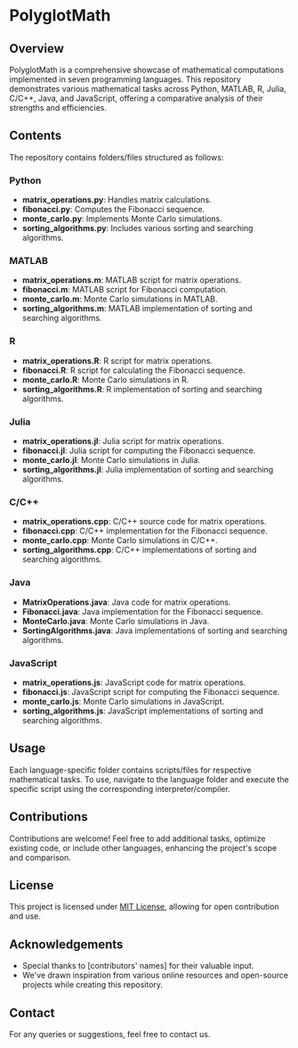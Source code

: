 # PolyglotMath

## Overview
PolyglotMath is a comprehensive showcase of mathematical computations implemented in seven programming languages. This repository demonstrates various mathematical tasks across Python, MATLAB, R, Julia, C/C++, Java, and JavaScript, offering a comparative analysis of their strengths and efficiencies.

## Contents
The repository contains folders/files structured as follows:

### Python
- **matrix_operations.py**: Handles matrix calculations.
- **fibonacci.py**: Computes the Fibonacci sequence.
- **monte_carlo.py**: Implements Monte Carlo simulations.
- **sorting_algorithms.py**: Includes various sorting and searching algorithms.

### MATLAB
- **matrix_operations.m**: MATLAB script for matrix operations.
- **fibonacci.m**: MATLAB script for Fibonacci computation.
- **monte_carlo.m**: Monte Carlo simulations in MATLAB.
- **sorting_algorithms.m**: MATLAB implementation of sorting and searching algorithms.

### R
- **matrix_operations.R**: R script for matrix operations.
- **fibonacci.R**: R script for calculating the Fibonacci sequence.
- **monte_carlo.R**: Monte Carlo simulations in R.
- **sorting_algorithms.R**: R implementation of sorting and searching algorithms.

### Julia
- **matrix_operations.jl**: Julia script for matrix operations.
- **fibonacci.jl**: Julia script for computing the Fibonacci sequence.
- **monte_carlo.jl**: Monte Carlo simulations in Julia.
- **sorting_algorithms.jl**: Julia implementation of sorting and searching algorithms.

### C/C++
- **matrix_operations.cpp**: C/C++ source code for matrix operations.
- **fibonacci.cpp**: C/C++ implementation for the Fibonacci sequence.
- **monte_carlo.cpp**: Monte Carlo simulations in C/C++.
- **sorting_algorithms.cpp**: C/C++ implementations of sorting and searching algorithms.

### Java
- **MatrixOperations.java**: Java code for matrix operations.
- **Fibonacci.java**: Java implementation for the Fibonacci sequence.
- **MonteCarlo.java**: Monte Carlo simulations in Java.
- **SortingAlgorithms.java**: Java implementations of sorting and searching algorithms.

### JavaScript
- **matrix_operations.js**: JavaScript code for matrix operations.
- **fibonacci.js**: JavaScript script for computing the Fibonacci sequence.
- **monte_carlo.js**: Monte Carlo simulations in JavaScript.
- **sorting_algorithms.js**: JavaScript implementations of sorting and searching algorithms.

## Usage
Each language-specific folder contains scripts/files for respective mathematical tasks. To use, navigate to the language folder and execute the specific script using the corresponding interpreter/compiler.

## Contributions
Contributions are welcome! Feel free to add additional tasks, optimize existing code, or include other languages, enhancing the project's scope and comparison.

## License
This project is licensed under [MIT License](LICENSE), allowing for open contribution and use.

## Acknowledgements
- Special thanks to [contributors' names] for their valuable input.
- We've drawn inspiration from various online resources and open-source projects while creating this repository.

## Contact
For any queries or suggestions, feel free to contact us.